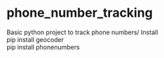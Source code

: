# phone_number_tracking
Basic python project to track phone numbers/
Install\
pip install geocoder\
pip install phonenumbers
